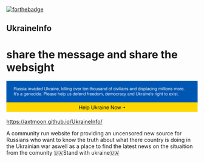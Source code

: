 [![forthebadge](https://forthebadge.com/images/badges/built-with-love.svg)](https://forthebadge.com)
## UkraineInfo
# share the message and share the websight
[![SWUbanner](https://raw.githubusercontent.com/vshymanskyy/StandWithUkraine/main/banner2.svg)](https://axtmoon.github.io/UkraineInfo/index.html)

https://axtmoon.github.io/UkraineInfo/

A community run website for providing an uncensored new source for Russians who want to know the truth about what there country is doing in the Ukrainian war aswell as a place to find the latest news on the situaition from the comunity 🇺🇦Stand with ukraine🇺🇦

